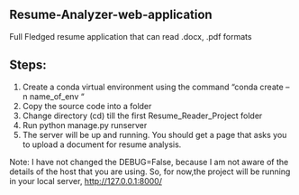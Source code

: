 ## Resume-Analyzer-web-application
Full Fledged resume application that can read .docx, .pdf formats
<h2>Steps:</h2>
<ol>
  <li>Create a conda virtual environment using the command “conda create –n name_of_env “</li>
  <li>Copy the source code into a folder</li>
  <li>Change directory (cd) till the first Resume_Reader_Project folder</li>
  <li>Run python manage.py runserver</li>
  <li>The server will be up and running. You should get a page that asks you to upload a document for resume analysis.</li>
</ol>

Note: I have not changed the DEBUG=False, because I am not aware of the details of the host that you are using. So, for now,the project will be running in your local server, http://127.0.0.1:8000/

